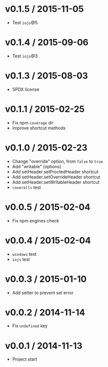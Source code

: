 v0.1.5 / 2015-11-05
==================

  * Test `iojs`@5

v0.1.4 / 2015-09-06
==================

  * Test `iojs`@3

v0.1.3 / 2015-08-03
==================

  * SPDX license

v0.1.1 / 2015-02-25
==================

  * Fix npm `coverage` dir
  * Improve shortcut methods

v0.1.0 / 2015-02-23
==================

  * Change "override" option, from `false` to `true`
  * Add "writable" (options)
  * Add setHeader.setProctedHeader shortcut
  * Add setHeader.setOverrideHeader shortcut
  * Add setHeader.setWritableHeader shortcut
  * `coveralls` test

v0.0.5 / 2015-02-04
==================

  * Fix npm engines check

v0.0.4 / 2015-02-04
==================

  * `windows` test
  * `iojs` test

v0.0.3 / 2015-01-10
==================

  * Add setter to prevent set error

v0.0.2 / 2014-11-14
==================

  * Fix `undefined` key

v0.0.1 / 2014-11-13
==================

  * Project start
